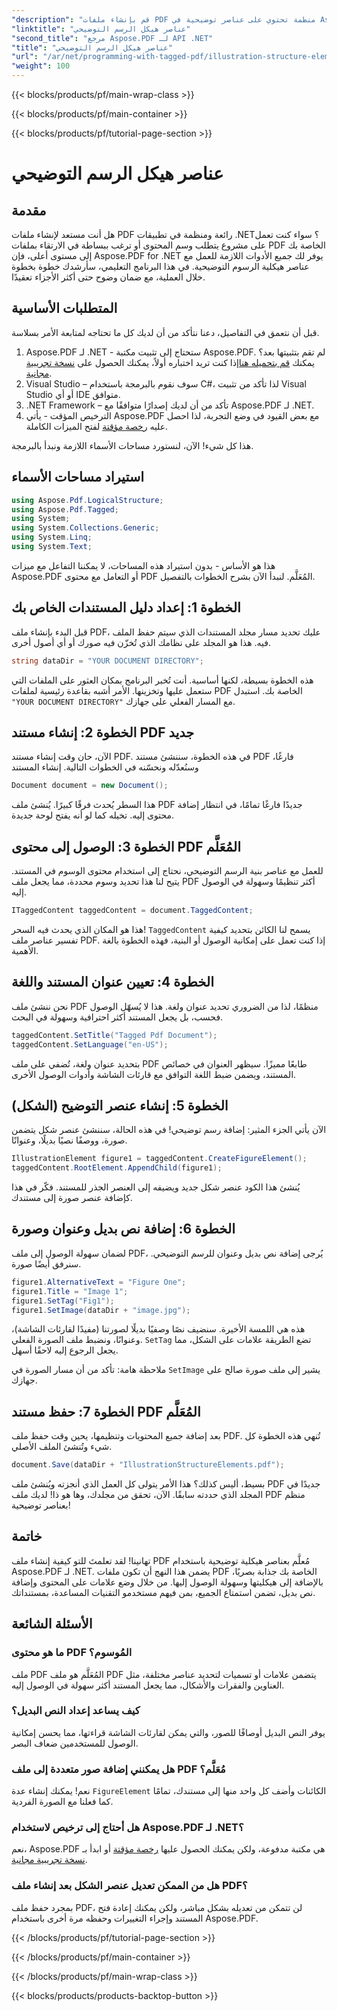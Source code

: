 ```yaml
---
"description": "قم بإنشاء ملفات PDF منظمة تحتوي على عناصر توضيحية في Aspose.PDF لـ .NET من خلال اتباع البرنامج التعليمي الخاص بنا خطوة بخطوة."
"linktitle": "عناصر هيكل الرسم التوضيحي"
"second_title": "مرجع Aspose.PDF لـ API .NET"
"title": "عناصر هيكل الرسم التوضيحي"
"url": "/ar/net/programming-with-tagged-pdf/illustration-structure-elements/"
"weight": 100
---
```


{{< blocks/products/pf/main-wrap-class >}}

{{< blocks/products/pf/main-container >}}

{{< blocks/products/pf/tutorial-page-section >}}

# عناصر هيكل الرسم التوضيحي

## مقدمة

هل أنت مستعد لإنشاء ملفات PDF رائعة ومنظمة في تطبيقات .NET؟ سواء كنت تعمل على مشروع يتطلب وسم المحتوى أو ترغب ببساطة في الارتقاء بملفات PDF الخاصة بك إلى مستوى أعلى، فإن Aspose.PDF for .NET يوفر لك جميع الأدوات اللازمة للعمل مع عناصر هيكلية الرسوم التوضيحية. في هذا البرنامج التعليمي، سأرشدك خطوة بخطوة خلال العملية، مع ضمان وضوح حتى أكثر الأجزاء تعقيدًا.

## المتطلبات الأساسية

قبل أن نتعمق في التفاصيل، دعنا نتأكد من أن لديك كل ما تحتاجه لمتابعة الأمر بسلاسة.

1. Aspose.PDF لـ .NET - ستحتاج إلى تثبيت مكتبة Aspose.PDF. لم تقم بتثبيتها بعد؟ يمكنك [قم بتحميله هنا](https://releases.aspose.com/pdf/net/)إذا كنت تريد اختباره أولاً، يمكنك الحصول على [نسخة تجريبية مجانية](https://releases.aspose.com/).
2. Visual Studio – سوف نقوم بالبرمجة باستخدام C#، لذا تأكد من تثبيت Visual Studio أو أي IDE متوافق.
3. .NET Framework – تأكد من أن لديك إصدارًا متوافقًا مع Aspose.PDF لـ .NET.
4. الترخيص المؤقت - يأتي Aspose.PDF مع بعض القيود في وضع التجربة، لذا احصل عليه [رخصة مؤقتة](https://purchase.aspose.com/temporary-license/) لفتح الميزات الكاملة.

هذا كل شيء! الآن، لنستورد مساحات الأسماء اللازمة ونبدأ بالبرمجة.

## استيراد مساحات الأسماء

```csharp
using Aspose.Pdf.LogicalStructure;
using Aspose.Pdf.Tagged;
using System;
using System.Collections.Generic;
using System.Linq;
using System.Text;
```

هذا هو الأساس - بدون استيراد هذه المساحات، لا يمكننا التفاعل مع ميزات Aspose.PDF أو التعامل مع محتوى PDF المُعَلَّم. لنبدأ الآن بشرح الخطوات بالتفصيل.

## الخطوة 1: إعداد دليل المستندات الخاص بك

قبل البدء بإنشاء ملف PDF، عليك تحديد مسار مجلد المستندات الذي سيتم حفظ الملف فيه. هذا هو المجلد على نظامك الذي تُخزّن فيه صورك أو أي أصول أخرى.

```csharp
string dataDir = "YOUR DOCUMENT DIRECTORY";
```

هذه الخطوة بسيطة، لكنها أساسية. أنت تُخبر البرنامج بمكان العثور على الملفات التي ستعمل عليها وتخزينها. الأمر أشبه بقاعدة رئيسية لملفات PDF الخاصة بك. استبدل `"YOUR DOCUMENT DIRECTORY"` مع المسار الفعلي على جهازك.

## الخطوة 2: إنشاء مستند PDF جديد

الآن، حان وقت إنشاء مستند PDF. في هذه الخطوة، سننشئ مستند PDF فارغًا، وسنُعدّله ونحسّنه في الخطوات التالية.
 إنشاء المستند

```csharp
Document document = new Document();
```

هذا السطر يُحدث فرقًا كبيرًا. يُنشئ ملف PDF جديدًا فارغًا تمامًا، في انتظار إضافة محتوى إليه. تخيله كما لو أنه يفتح لوحة جديدة.

## الخطوة 3: الوصول إلى محتوى PDF المُعَلَّم

للعمل مع عناصر بنية الرسم التوضيحي، نحتاج إلى استخدام محتوى الوسوم في المستند. يتيح لنا هذا تحديد وسوم محددة، مما يجعل ملف PDF أكثر تنظيمًا وسهولة في الوصول إليه.

```csharp
ITaggedContent taggedContent = document.TaggedContent;
```

هذا هو المكان الذي يحدث فيه السحر! `TaggedContent` يسمح لنا الكائن بتحديد كيفية تفسير عناصر ملف PDF. إذا كنت تعمل على إمكانية الوصول أو البنية، فهذه الخطوة بالغة الأهمية.

## الخطوة 4: تعيين عنوان المستند واللغة

نحن ننشئ ملف PDF منظمًا، لذا من الضروري تحديد عنوان ولغة. هذا لا يُسهّل الوصول فحسب، بل يجعل المستند أكثر احترافية وسهولة في البحث.

```csharp
taggedContent.SetTitle("Tagged Pdf Document");
taggedContent.SetLanguage("en-US");
```

بتحديد عنوان ولغة، تُضفي على ملف PDF طابعًا مميزًا. سيظهر العنوان في خصائص المستند، ويضمن ضبط اللغة التوافق مع قارئات الشاشة وأدوات الوصول الأخرى.

## الخطوة 5: إنشاء عنصر التوضيح (الشكل)

الآن يأتي الجزء المثير: إضافة رسم توضيحي! في هذه الحالة، سننشئ عنصر شكل يتضمن صورة، ووصفًا نصيًا بديلًا، وعنوانًا.

```csharp
IllustrationElement figure1 = taggedContent.CreateFigureElement();
taggedContent.RootElement.AppendChild(figure1);
```

يُنشئ هذا الكود عنصر شكل جديد ويضيفه إلى العنصر الجذر للمستند. فكّر في هذا كإضافة عنصر صورة إلى مستندك.

## الخطوة 6: إضافة نص بديل وعنوان وصورة

لضمان سهولة الوصول إلى ملف PDF، يُرجى إضافة نص بديل وعنوان للرسم التوضيحي. سنرفق أيضًا صورة.

```csharp
figure1.AlternativeText = "Figure One";
figure1.Title = "Image 1";
figure1.SetTag("Fig1");
figure1.SetImage(dataDir + "image.jpg");
```

هذه هي اللمسة الأخيرة. سنضيف نصًا وصفيًا بديلًا لصورتنا (مفيدًا لقارئات الشاشة)، وعنوانًا، ونضبط ملف الصورة الفعلي. `SetTag` تضع الطريقة علامات على الشكل، مما يجعل الرجوع إليه لاحقًا أسهل.

ملاحظة هامة: تأكد من أن مسار الصورة في `SetImage` يشير إلى ملف صورة صالح على جهازك.

## الخطوة 7: حفظ مستند PDF المُعَلَّم

بعد إضافة جميع المحتويات وتنظيمها، يحين وقت حفظ ملف PDF. تُنهي هذه الخطوة كل شيء وتُنشئ الملف الأصلي.

```csharp
document.Save(dataDir + "IllustrationStructureElements.pdf");
```

بسيط، أليس كذلك؟ هذا الأمر يتولى كل العمل الذي أنجزته ويُنشئ ملف PDF جديدًا في المجلد الذي حددته سابقًا. الآن، تحقق من مجلدك، وها هو ذا! لديك ملف PDF منظم بعناصر توضيحية!

## خاتمة

تهانينا! لقد تعلمتَ للتو كيفية إنشاء ملف PDF مُعلَّم بعناصر هيكلية توضيحية باستخدام Aspose.PDF لـ .NET. يضمن هذا النهج أن تكون ملفات PDF الخاصة بك جذابة بصريًا، بالإضافة إلى هيكليتها وسهولة الوصول إليها. من خلال وضع علامات على المحتوى وإضافة نص بديل، تضمن استمتاع الجميع، بمن فيهم مستخدمو التقنيات المساعدة، بمستنداتك.

## الأسئلة الشائعة

### ما هو محتوى PDF المُوسوم؟
ملف PDF المُعَلَّم هو ملف PDF يتضمن علامات أو تسميات لتحديد عناصر مختلفة، مثل العناوين والفقرات والأشكال، مما يجعل المستند أكثر سهولة في الوصول إليه.

### كيف يساعد إعداد النص البديل؟
يوفر النص البديل أوصافًا للصور، والتي يمكن لقارئات الشاشة قراءتها، مما يحسن إمكانية الوصول للمستخدمين ضعاف البصر.

### هل يمكنني إضافة صور متعددة إلى ملف PDF مُعَلَّم؟
نعم! يمكنك إنشاء عدة `FigureElement` الكائنات وأضف كل واحد منها إلى مستندك، تمامًا كما فعلنا مع الصورة الفردية.

### هل أحتاج إلى ترخيص لاستخدام Aspose.PDF لـ .NET؟
نعم، Aspose.PDF هي مكتبة مدفوعة، ولكن يمكنك الحصول عليها [رخصة مؤقتة](https://purchase.aspose.com/temporary-license/) أو ابدأ بـ [نسخة تجريبية مجانية](https://releases.aspose.com/).

### هل من الممكن تعديل عنصر الشكل بعد إنشاء ملف PDF؟
بمجرد حفظ ملف PDF، لن تتمكن من تعديله بشكل مباشر، ولكن يمكنك إعادة فتح المستند وإجراء التغييرات وحفظه مرة أخرى باستخدام Aspose.PDF.

{{< /blocks/products/pf/tutorial-page-section >}}

{{< /blocks/products/pf/main-container >}}

{{< /blocks/products/pf/main-wrap-class >}}

{{< blocks/products/products-backtop-button >}}